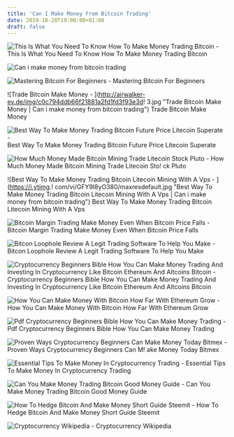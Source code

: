 ```yaml
---
title: 'Can I Make Money From Bitcoin Trading'
date: 2019-10-28T19:08:00+01:00
draft: false
---
```


![This Is What You Need To Know How To Make Money Trading Bitcoin - ](https://cryptodailynews.online/wp-content/uploads/2018/01/bitcoin-how-it-works-1024x632.jpg "This Is What You Need To Know How To Make Money Trading Bitcoin | Can i make money from bitcoin trading") This Is What You Need To Know How To Make Money Trading Bitcoin

![Can i make money from bitcoin trading](http://parkbankduo.de/img/77deb50ba25e2e388aeb37a3e3a7dff4.jpg "Can i make money from bitcoin trading") 

![Mastering Bitcoin For Beginners - ](https://m.media-amazon.com/images/I/5177kszf6SL._SL500_.jpg "Mastering Bitcoin For Beginners | Can i make money from bitcoin trading") Mastering Bitcoin For Beginners

![Trade Bitcoin Make Money - ](http://airwalker-ev.de/img/c0c794ddb66f21881a2fd1fd3f93e3d!   3.jpg "Trade Bitcoin Make Money | Can i make money from bitcoin trading") Trade Bitcoin Make Money

![Best Way To Make Money Trading Bitcoin Future Price Litecoin Superate - ](https://responsive.fxempire.com/fxempire/800/2017/12/BCHUSD281217-2.png "Best Way To Make Money Trading Bitcoin Future Price Litecoin Superate | Can i make money from bitcoin trading") Best Way To Make Money Trading Bitcoin Future Price Litecoin Superate

![How Much Money Made Bitcoin Mining Trade Litecoin Stock Pluto - ](https://1.bp.blogspot.com/-gAK-mH9Rgis/Wc9Mf59TKxI/AAAAAAAAAcs/fIhgW_aExKcvMSWCpST6MqgHCmhDGV1_wCLcBGAs/s1600/1.png "How Much Money Made Bitcoin Mining Trade Litecoin Stock Pluto | Can i make money from bitcoin trading") How Much Money Made Bitcoin Mining Trade Litecoin Sto! ck Pluto

![Best Way To Make Money Trading Bitcoin Litecoin Mining With A Vps - ](https://i.ytimg.!   com/vi/GFY9I8yO380/maxresdefault.jpg "Best Way To Make Money Trading Bitcoin Litecoin Mining With A Vps | Can i make money from bitcoin trading") Best Way To Make Money Trading Bitcoin Litecoin Mining With A Vps

![Bitcoin Margin Trading Make Money Even When Bitcoin Price Falls - ](http://sebfor.com/wp-content/uploads/2018/06/Bitcoin-Margin-Trading.jpg "Bitcoin Margin Trading Make Money Even When Bitcoin Price Falls | Can i make money from bitcoin trading") Bitcoin Margin Trading Make Money Even When Bitcoin Price Falls

![Bitcon Loophole Review A Legit Trading Software To Help You Make - ](https://www.stealthsecrets.com/wp-content/uploads/2019/06/Bitcoin-Loophole-Review-1024x492.jpg "Bitcon Loophole Review A Legit Trading Sof!   tware To Help You Make | Can i make money from bitcoin trading") Bitcon Loophole Review A Legit Trading Software To Help You Make

![Cryptocurrency Beginners Bible How You Can Make Money Trading And Investing In Cryptocurrency Like Bitcoin Ethereum And Altcoins Bitcoin - ](https://images-na.ssl-images-amazon.com/images/I/51obi3jj5HL.jpg "Cryptocurrency Beginners Bible How You Can Make Money Trading And Investing In Cryptocurrency Like Bitcoin Ethereum And Altcoins Bitcoin | Can i make money from bitcoin trading") Cryptocurrency Beginners Bible How You Can Make Money Trading And Investing In Cryptocurrency Like Bitcoin Ethereum And Altcoins Bitcoin

![How You Can Make Money With Bitcoin How Far With Ethereum Grow - ](https://i2.wp.com/thisdaddoes.com/wp-content/uploads/2017/03/how-to-make-money-investing-in-ethereum-trading.jpg "Ho!   w You Can Make Money With Bitcoin How Far With Ethereum Grow | Can i ma!   ke money from bitcoin trading") How You Can Make Money With Bitcoin How Far With Ethereum Grow

![Pdf Cryptocurrency Beginners Bible How You Can Make Money Trading - ](https://image.slidesharecdn.com/pdfcryptocurrencybeginners-180313170429/95/pdf-cryptocurrency-beginners-bible-how-you-can-make-money-trading-and-investing-in-cryptocurrency-like-bitcoin-ethereum-and-altcoins-pdf-books-1-638.jpg?cb=1520960688 "Pdf Cryptocurrency Beginners Bible How You Can Make Money Trading | Can i make money from bitcoin trading") Pdf Cryptocurrency Beginners Bible How You Can Make Money Trading

![Proven Ways Cryptocurrency Beginners Can Make Money Today Bitmex - ](https://i.imgur.com/iyQ0eVL.jpg "Proven Ways Cryptocurrency Beginners Can Make Money Today Bitmex | Can i make money from bitcoin trading") Proven Ways Cryptocurrency Beginners Can M! ake Money Today Bitmex

![Essential Tips To Make Money In Cryptocurrency Trading - ](https://binaly.com/wp-content/uploads/crypto-trading-1-1024x703.jpeg "Essential Tips To Make Money In Cryptocurrency Trading | Can i make money from bitcoin trading") Essential Tips To Make Money In Cryptocurrency Trading

![Can You Make Money Trading Bitcoin Good Money Guide - ](https://goodmoneyguide.com/wp-content/uploads/2018/11/pexels-photo-1099296-640x381.jpeg "Can You Make Money Trading Bitcoin Good Money Guide | Can i make money from bitcoin trading") Can You Make Money Trading Bitcoin Good Money Guide

![How To Hedge Bitcoin And Make Money Short Guide Steemit - ](https://steemitimages.com/DQmXrNiYdWrBc9fa2RNrHkjNycCKLxrjXXEy3i7zUQrJJ8V/Hedge%20Trading%20Bitcoin.jpg "How!    To Hedge Bitcoin And Make Money Short Guide Steemit | Can i make money!    from bitcoin trading") How To Hedge Bitcoin And Make Money Short Guide Steemit

![Cryptocurrency Wikipedia - ](https://upload.wikimedia.org/wikipedia/commons/b/b8/Cryptocurrency_logos.jpg "Cryptocurrency Wikipedia | Can i make money from bitcoin trading") Cryptocurrency Wikipedia